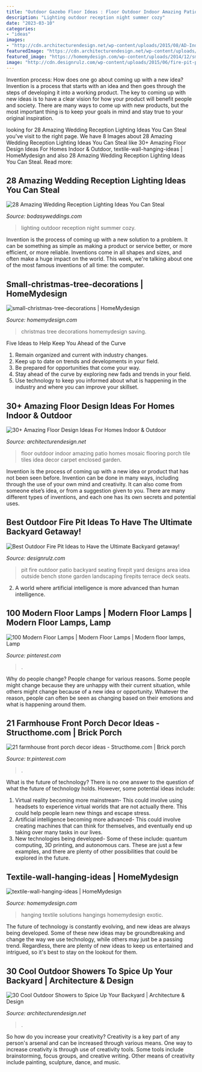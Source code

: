 ```yaml
---
title: "Outdoor Gazebo Floor Ideas : Floor Outdoor Indoor Amazing Patio Homes Mosaic Flooring Porch Tile Tiles Idea Decor Carpet Enclosed Garden"
description: "Lighting outdoor reception night summer cozy"
date: "2023-03-10"
categories:
- "ideas"
images:
- "http://cdn.architecturendesign.net/wp-content/uploads/2015/08/AD-Indoor-Outdoor-Floor-Design-Ideas-21.jpg"
featuredImage: "https://cdn.architecturendesign.net/wp-content/uploads/2014/09/diy-outside-shower-9.jpg"
featured_image: "https://homemydesign.com/wp-content/uploads/2014/12/small-christmas-tree-decorations.jpg"
image: "http://cdn.designrulz.com/wp-content/uploads/2015/06/fire-pit-patio-Design-Ideas-8.jpg"
---
```



Invention process: How does one go about coming up with a new idea?
Invention is a process that starts with an idea and then goes through the steps of developing it into a working product. The key to coming up with new ideas is to have a clear vision for how your product will benefit people and society. There are many ways to come up with new products, but the most important thing is to keep your goals in mind and stay true to your original inspiration.

	

		
looking for 28 Amazing Wedding Reception Lighting Ideas You Can Steal you've visit to the right page. We have 8 Images about 28 Amazing Wedding Reception Lighting Ideas You Can Steal like 30+ Amazing Floor Design Ideas For Homes Indoor &amp; Outdoor, textile-wall-hanging-ideas | HomeMydesign and also 28 Amazing Wedding Reception Lighting Ideas You Can Steal. Read more:
		
    
## 28 Amazing Wedding Reception Lighting Ideas You Can Steal

<img loading=lazy src="https://bodasyweddings.com/wp-content/uploads/2018/01/outdoor-wedding-lighting.jpg" onerror="this.onerror=null;this.src='https://tse1.mm.bing.net/th?id=OIP.CPsj7Ga32L9Z_2cHGshNfAHaR_&amp;pid=15.1';" alt="28 Amazing Wedding Reception Lighting Ideas You Can Steal">

_Source: bodasyweddings.com_

>lighting outdoor reception night summer cozy. 

	

Invention is the process of coming up with a new solution to a problem. It can be something as simple as making a product or service better, or more efficient, or more reliable. Inventions come in all shapes and sizes, and often make a huge impact on the world. This week, we're talking about one of the most famous inventions of all time: the computer.

    
## Small-christmas-tree-decorations | HomeMydesign

<img loading=lazy src="https://homemydesign.com/wp-content/uploads/2014/12/small-christmas-tree-decorations.jpg" onerror="this.onerror=null;this.src='https://tse1.mm.bing.net/th?id=OIP.J9Os6VTnNq-AL503bwGM5gHaLG&amp;pid=15.1';" alt="small-christmas-tree-decorations | HomeMydesign">

_Source: homemydesign.com_

>christmas tree decorations homemydesign saving. 

	

Five Ideas to Help Keep You Ahead of the Curve
1. Remain organized and current with industry changes.
2. Keep up to date on trends and developments in your field.
3. Be prepared for opportunities that come your way.
4. Stay ahead of the curve by exploring new fads and trends in your field.
5. Use technology to keep you informed about what is happening in the industry and where you can improve your skillset.

    
## 30+ Amazing Floor Design Ideas For Homes Indoor &amp; Outdoor

<img loading=lazy src="http://cdn.architecturendesign.net/wp-content/uploads/2015/08/AD-Indoor-Outdoor-Floor-Design-Ideas-21.jpg" onerror="this.onerror=null;this.src='https://tse1.mm.bing.net/th?id=OIP.K8DN2tCv0pbdZ-JeeS_u-gHaLH&amp;pid=15.1';" alt="30+ Amazing Floor Design Ideas For Homes Indoor &amp; Outdoor">

_Source: architecturendesign.net_

>floor outdoor indoor amazing patio homes mosaic flooring porch tile tiles idea decor carpet enclosed garden. 

	

Invention is the process of coming up with a new idea or product that has not been seen before. Invention can be done in many ways, including through the use of your own mind and creativity. It can also come from someone else’s idea, or from a suggestion given to you. There are many different types of inventions, and each one has its own secrets and potential uses.

    
## Best Outdoor Fire Pit Ideas To Have The Ultimate Backyard Getaway!

<img loading=lazy src="http://cdn.designrulz.com/wp-content/uploads/2015/06/fire-pit-patio-Design-Ideas-8.jpg" onerror="this.onerror=null;this.src='https://tse4.mm.bing.net/th?id=OIP.FaT-ISCs_MbA2adgUZpB-wHaJ4&amp;pid=15.1';" alt="Best Outdoor Fire Pit Ideas to Have the Ultimate Backyard getaway!">

_Source: designrulz.com_

>pit fire outdoor patio backyard seating firepit yard designs area idea outside bench stone garden landscaping firepits terrace deck seats. 

	

2. A world where artificial intelligence is more advanced than human intelligence. 

    
## 100 Modern Floor Lamps | Modern Floor Lamps | Modern Floor Lamps, Lamp

<img loading=lazy src="https://i.pinimg.com/736x/95/7a/f7/957af7bdfc1c0ee3e37b0aa1d3abbf5a--contemporary-floor-lamps-modern-floor-lamps.jpg" onerror="this.onerror=null;this.src='https://tse3.mm.bing.net/th?id=OIP.4mEjJOT5VJjuYoaxHHCE1QHaMH&amp;pid=15.1';" alt="100 Modern Floor Lamps | Modern Floor Lamps | Modern floor lamps, Lamp">

_Source: pinterest.com_

>. 

	

Why do people change?
People change for various reasons. Some people might change because they are unhappy with their current situation, while others might change because of a new idea or opportunity. Whatever the reason, people can often be seen as changing based on their emotions and what is happening around them.

    
## 21 Farmhouse Front Porch Decor Ideas - Structhome.com | Brick Porch

<img loading=lazy src="https://i.pinimg.com/736x/f3/37/6b/f3376b9b380882df463b064b3d9c301a.jpg" onerror="this.onerror=null;this.src='https://tse4.mm.bing.net/th?id=OIP.wVQVH6poJolK9UgLATLEeQHaK9&amp;pid=15.1';" alt="21 farmhouse front porch decor ideas - Structhome.com | Brick porch">

_Source: tr.pinterest.com_

>. 

	

What is the future of technology?
There is no one answer to the question of what the future of technology holds. However, some potential ideas include: 

1. Virtual reality becoming more mainstream- This could involve using headsets to experience virtual worlds that are not actually there. This could help people learn new things and escape stress. 
2. Artificial intelligence becoming more advanced- This could involve creating machines that can think for themselves, and eventually end up taking over many tasks in our lives. 
3. New technologies being developed- Some of these include: quantum computing, 3D printing, and autonomous cars. These are just a few examples, and there are plenty of other possibilities that could be explored in the future.

    
## Textile-wall-hanging-ideas | HomeMydesign

<img loading=lazy src="https://homemydesign.com/wp-content/uploads/2014/03/textile-wall-hanging-ideas.jpg" onerror="this.onerror=null;this.src='https://tse1.mm.bing.net/th?id=OIP.jSDrnUFLBUamXheFzqvbywHaLH&amp;pid=15.1';" alt="textile-wall-hanging-ideas | HomeMydesign">

_Source: homemydesign.com_

>hanging textile solutions hangings homemydesign exotic. 

	

The future of technology is constantly evolving, and new ideas are always being developed. Some of these new ideas may be groundbreaking and change the way we use technology, while others may just be a passing trend. Regardless, there are plenty of new ideas to keep us entertained and intrigued, so it's best to stay on the lookout for them.

    
## 30 Cool Outdoor Showers To Spice Up Your Backyard | Architecture &amp; Design

<img loading=lazy src="https://cdn.architecturendesign.net/wp-content/uploads/2014/09/diy-outside-shower-9.jpg" onerror="this.onerror=null;this.src='https://tse2.mm.bing.net/th?id=OIP.axl1P8U5i2JbRqfk5OQPQAHaLm&amp;pid=15.1';" alt="30 Cool Outdoor Showers to Spice Up Your Backyard | Architecture &amp; Design">

_Source: architecturendesign.net_

>. 

	

So how do you increase your creativity?
Creativity is a key part of any person's arsenal and can be increased through various means. One way to increase creativity is through use of creativity tools. Some tools include brainstorming, focus groups, and creative writing. Other means of creativity include painting, sculpture, dance, and music.


